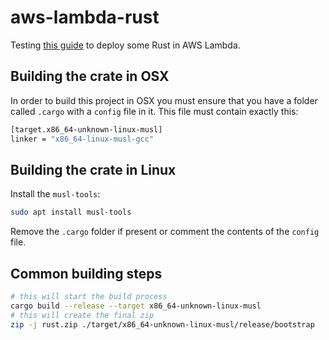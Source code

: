 # aws-lambda-rust

Testing [this guide](https://aws.amazon.com/es/blogs/opensource/rust-runtime-for-aws-lambda/) to deploy some Rust in AWS Lambda.

## Building the crate in OSX

In order to build this project in OSX you must ensure that you have a folder called `.cargo` with a `config` file in it. This file must contain exactly this:

```sh
[target.x86_64-unknown-linux-musl]
linker = "x86_64-linux-musl-gcc"
```

## Building the crate in Linux

Install the `musl-tools`:

```sh
sudo apt install musl-tools
```

Remove the `.cargo` folder if present or comment the contents of the `config` file.

## Common building steps

```sh
# this will start the build process
cargo build --release --target x86_64-unknown-linux-musl
# this will create the final zip
zip -j rust.zip ./target/x86_64-unknown-linux-musl/release/bootstrap
```
